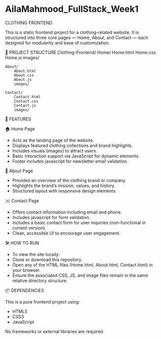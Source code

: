 # AilaMahmood_FullStack_Week1

CLOTHING FRONTEND

This is a static frontend project for a clothing-related website. It is structured into three core pages — Home, About, and Contact — each designed for modularity and ease of customization.

📁 PROJECT STRUCTURE
Clothing-Frontend/
    Home/
        Home.html
        Home.css
        Home.js
        images/

    About/
        About.html
        About.css
        About.js
        images/

    Contact/
        Contact.html
        Contact.css
        Contact.js
        images/


🚀 FEATURES

🏠 Home Page

- Acts as the landing page of the website.
- Displays featured clothing collections and brand highlights.
- Includes visuals (images) to attract users.
- Basic interaction support via JavaScript for dynamic elements.
- Footer includes javascript for newsletter email validation.

📖 About Page

- Provides an overview of the clothing brand or company.
- Highlights the brand’s mission, values, and history.
- Structured layout with responsive design elements.

✉️ Contact Page

- Offers contact information including email and phone.
- Includes javascript for form validation.
- Includes a basic contact form for user inquiries (non-functional in current version).
- Clean, accessible UI to encourage user engagement.

🛠️ HOW TO RUN

- To view the site locally:
- Clone or download this repository.
- Open any of the HTML files (Home.html, About.html, Contact.html) in your browser.
- Ensure the associated CSS, JS, and image files remain in the same relative directory structure.

📦 DEPENDENCIES

This is a pure frontend project using:
- HTML5
- CSS3
- JavaScript

No frameworks or external libraries are required.